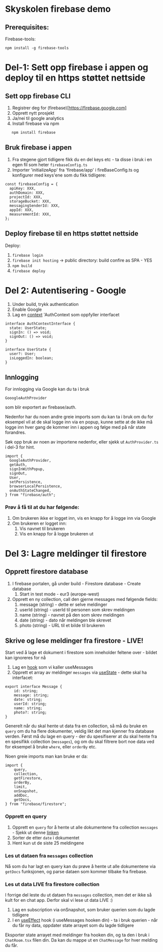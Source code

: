 # Skyskolen firebase demo

## Prerequisites:

Firebase-tools:

```
npm install -g firebase-tools
```

# Del-1: Sett opp firebase i appen og deploy til en https støttet nettside

## Sett opp firebase CLI

1. Registrer deg for (firebase)[https://firebase.google.com]
2. Opprett nytt prosjekt
3. Ja/nei til google analytics
4. Install firebase via npm

```
   npm install firebase
```

## Bruk firebase i appen

1. Fra stegene gjort tidligere fikk du en del keys etc - ta disse i bruk i en egen fil som heter `firebaseConfig.ts`
1. Importer 'initializeApp' fra 'firebase/app' i fireBaseConfig.ts og konfigurer med keys'ene som du fikk tidligere:

```
const firebaseConfig = {
  apiKey: XXX,
  authDomain: XXX,
  projectId: XXX,
  storageBucket: XXX,
  messagingSenderId: XXX,
  appId: XXX,
  measurementId: XXX,
};
```

## Deploy firebase til en https støttet nettside

Deploy:

1. `firebase login`
2. `firebase init hosting` ->
   public directory: build
   confire as SPA - YES
3. `npm build`
4. `firebase deploy`

# Del 2: Autentisering - Google

1. Under build, trykk authentication
2. Enable Google
3. Lag en [context](https://reactjs.org/docs/context.html) 'AuthContext som oppfyller interfacet

```
interface AuthContextInterface {
  state: UserState;
  signIn: () => void;
  signOut: () => void;
}

interface UserState {
  user?: User;
  isLoggedIn: boolean;
}
```

## Innlogging

For innlogging via Google kan du ta i bruk

```
GooogleAuthProvider
```

som blir exportert av firebase/auth.

Nedenfor har du noen andre greie imports som du kan ta i bruk om du for eksempel vil at de skal logge inn via en popup, kunne sette at de ikke må logge inn hver gang de kommer inn i appen og følge med på når state forandres.

Søk opp bruk av noen av importene nedenfor, eller sjekk ut `AuthProvider.ts` i del-3 for hint.

```
import {
  GoogleAuthProvider,
  getAuth,
  signInWithPopup,
  signOut,
  User,
  setPersistence,
  browserLocalPersistence,
  onAuthStateChanged,
} from "firebase/auth";
```

### Prøv å få til at du har følgende:

1. Om brukeren ikke er logget inn, vis en knapp for å logge inn via Google
2. Om brukeren er logget inn:
    1. Vis navnet til brukeren
    2. Vis en knapp for å logge brukeren ut

# Del 3: Lagre meldinger til firestore

## Opprett firestore database

1. I firebase portalen, gå under build - Firestore database - Create database
    1. Start in test mode - eur3 (europe-west)
2. Opprett en ny collection, call den gjerne messages med følgende fields:
    1. message (string) - dette er selve meldinger
    2. userId (string) - userId til personen som skrev meldingen
    3. name (string) - navnet på den som skrev meldingen
    4. date (string) - dato når meldingen ble skrevet
    5. photo (string) - URL til et bilde til brukeren

## Skrive og lese meldinger fra firestore - LIVE!

Start ved å lage et dokument i firestore som inneholder feltene over - bildet kan ignoreres for nå

1. Lag en [hook](https://reactjs.org/docs/hooks-intro.html) som vi kaller useMessages
2. Opprett et array av meldinger `messages` via [useState](https://reactjs.org/docs/hooks-state.html) - dette skal ha interfacet:

```
export interface Message {
    id: string;
    message: string;
    date: string;
    userId: string;
    name: string;
    photo?: string;
}
```

Generelt når du skal hente ut data fra en collection, så må du bruke en `query` om du ha flere dokumenter, veldig likt det man kjenner fra database verden.
Først må du lage en query - der du spesifiserer at du skal hente fra en spesifikk collection (`messages`), og om du skal filtrere bort noe data ved for eksempel å bruke `where`, eller `orderBy` etc.

Noen greie imports man kan bruke er da:

```
import {
    query,
    collection,
    getFirestore,
    orderBy,
    limit,
    onSnapshot,
    addDoc,
    getDocs,
} from "firebase/firestore";
```

### Opprett en query

1. Opprett en `query` for å hente ut alle dokumentene fra collection `messages` - Sjekk ut denne [linken](https://firebase.google.com/docs/firestore/query-data/get-data)
2. Sorter de etter `date` i dokumentet
3. Hent kun ut de siste 25 meldingene

### Les ut dataen fra `messages` collection

Nå som du har lagt en query kan du prøve å hente ut alle dokumentene via `getDocs` funksjonen, og parse dataen som kommer tilbake fra firebase.

### Les ut data LIVE fra firestore collection

I forrige del leste du ut dataen fra `messages` collection, men det er ikke så kult for en chat app.
Derfor skal vi lese ut data LIVE :)

1. Lag en subscription via onSnapshot, som bruker querien som du lagde tidligere
2. I en [useEffect](https://reactjs.org/docs/hooks-effect.html) hook (i useMessages hooken din) - ta i bruk querien - når du får ny data, oppdater state arrayet som du lagde tidligere

Eksporter state arrayet med meldinger fra hooken din, og ta den i bruk i `ChatRoom.tsx` filen din. Da kan du mappe ut en `ChatMessage` for hver melding du får.
